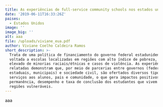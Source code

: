 ```yaml
---
title: As experiências de full-service community schools nos estados unidos
date: '2019-06-11T16:33:26Z'
paises:
  - Estados Unidos
image: ''
image_big: ''
alt: aaa
file: /uploads/viviane_eua.pdf
author: Viviane Coelho Caldeira Ramos
short_description: >-
  Trata de uma política de financiamento do governo federal estadunidense
  voltada a escolas localizadas em regiões com alto índice de pobreza, número
  elevado de minorias raciais/étnicas e casos de violência. As experiências
  relatadas demonstram que, por meio de parcerias entre governos (federal,
  estaduais, municipais) e sociedade civil, são ofertados diversos tipos de
  serviços aos alunos, pais e comunidade, o que gera impactos positivos na
  permanência, desempenho e taxa de conclusão dos estudantes que vivem em
  regiões vulneráveis.
---
```

aaa
